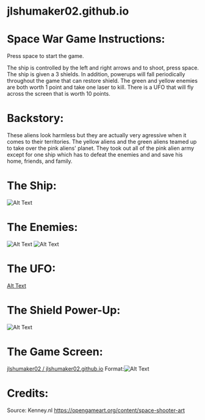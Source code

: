 # jlshumaker02.github.io

# Space War Game Instructions:

Press space to start the game.

The ship is controlled by the left and right arrows and to shoot, press space.
The ship is given a 3 shields. In addition, powerups will fall periodically throughout
the game that can restore shield.
The green and yellow enemies are both worth 1 point and take one laser to kill.
There is a UFO that will fly across the screen that is worth 10 points.

# Backstory:
These aliens look harmless but they are actually very agressive when it comes to their 
territories. The yellow aliens and the green aliens teamed up to take over the pink aliens' 
planet. They took out all of the pink alien army except for one ship which has to defeat the 
enemies and and save his home, friends, and family.

# The Ship:
![Alt Text](https://github.com/jlshumaker02/jlshumaker02.github.io/blob/master/assets/images/shipPink_manned.png)

# The Enemies:
![Alt Text](https://github.com/jlshumaker02/jlshumaker02.github.io/blob/master/assets/images/shipGreen_manned.png)
![Alt Text](https://github.com/jlshumaker02/jlshumaker02.github.io/blob/master/assets/images/shipYellow_manned.png)

# The UFO:
[Alt Text](https://github.com/jlshumaker02/jlshumaker02.github.io/blob/master/assets/images/shipBlue.png)

# The Shield Power-Up:
![Alt Text](https://github.com/jlshumaker02/jlshumaker02.github.io/blob/master/assets/images/powerup.png)

# The Game Screen:
[jlshumaker02 / jlshumaker02.github.io](/images/alien.png)
Format:![Alt Text](https://github.com/jlshumaker02/jlshumaker02.github.io/blob/master/Screenshot%20(5).png)

# Credits:
Source: Kenney.nl
https://opengameart.org/content/space-shooter-art
